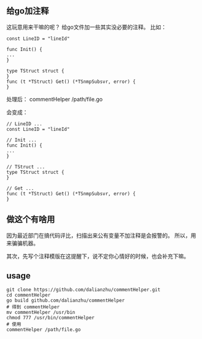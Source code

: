 ## 给go加注释
这玩意用来干嘛的呢？
给go文件加一些其实没必要的注释。
比如：
```
const LineID = "lineId"

func Init() {
...
}

type TStruct struct {
}
func (t *TStruct) Get() (*TSnmpSubsvr, error) {
}
```
处理后：
commentHelper /path/file.go

会变成：
```
// LineID ...
const LineID = "lineId"

// Init ...
func Init() {
...
}

// TStruct ...
type TStruct struct {
}

// Get ...
func (t *TStruct) Get() (*TSnmpSubsvr, error) {
}

```

## 做这个有啥用
因为最近部门在搞代码评比，扫描出来公有变量不加注释是会报警的。
所以，用来骗骗机器。

其次，先写个注释模版在这提醒下，说不定你心情好的时候，也会补充下嘛。

## usage
```
git clone https://github.com/dalianzhu/commentHelper.git
cd commentHelper
go build github.com/dalianzhu/commentHelper
# 得到 commentHelper
mv commentHelper /usr/bin
chmod 777 /usr/bin/commentHelper
# 使用
commentHelper /path/file.go
```